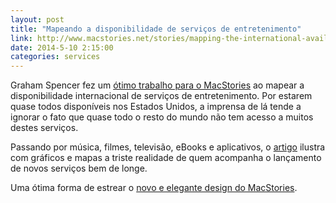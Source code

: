 ```yaml
---
layout: post
title: "Mapeando a disponibilidade de serviços de entretenimento"
link: http://www.macstories.net/stories/mapping-the-international-availability-of-entertainment-services/
date: 2014-5-10 2:15:00
categories: services
---
```


Graham Spencer fez um [ótimo trabalho para o MacStories](http://www.macstories.net/stories/mapping-the-international-availability-of-entertainment-services/) ao mapear a disponibilidade internacional de serviços de entretenimento. Por estarem quase todos disponíveis nos Estados Unidos, a imprensa de lá tende a ignorar o fato que quase todo o resto do mundo não tem acesso a muitos destes serviços.

Passando por música, filmes, televisão, eBooks e aplicativos, o [artigo](http://www.macstories.net/stories/mapping-the-international-availability-of-entertainment-services/) ilustra com gráficos e mapas a triste realidade de quem acompanha o lançamento de novos serviços bem de longe.

Uma ótima forma de estrear o [novo e elegante design do MacStories](http://www.macstories.net/news/welcome-to-macstories-4-0/).